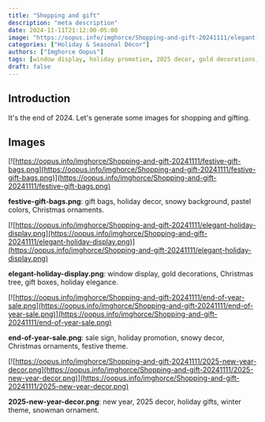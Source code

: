 ```yaml
---
title: "Shopping and gift"
description: "meta description"
date: 2024-11-11T21:12:00-05:00
image: "https://oopus.info/imghorce/Shopping-and-gift-20241111/elegant-holiday-display.png"
categories: ["Holiday & Seasonal Décor"]
authors: ["Imghorce Oopus"]
tags: [window display, holiday promotion, 2025 decor, gold decorations, pastel colors, gift bags, snowman ornament, Christmas ornaments, Christmas tree, holiday elegance, snowy background, sale sign, snowy decor, holiday gifts, winter theme, holiday decor, gift boxes, new year, festive theme]
draft: false
---
```


## Introduction

It's the end of 2024. Let's generate some images for shopping and gifting.

## Images

[![https://oopus.info/imghorce/Shopping-and-gift-20241111/festive-gift-bags.png](https://oopus.info/imghorce/Shopping-and-gift-20241111/festive-gift-bags.png)](https://oopus.info/imghorce/Shopping-and-gift-20241111/festive-gift-bags.png)  

**festive-gift-bags.png**: gift bags, holiday decor, snowy background, pastel colors, Christmas ornaments.

[![https://oopus.info/imghorce/Shopping-and-gift-20241111/elegant-holiday-display.png](https://oopus.info/imghorce/Shopping-and-gift-20241111/elegant-holiday-display.png)](https://oopus.info/imghorce/Shopping-and-gift-20241111/elegant-holiday-display.png)  

**elegant-holiday-display.png**: window display, gold decorations, Christmas tree, gift boxes, holiday elegance.

[![https://oopus.info/imghorce/Shopping-and-gift-20241111/end-of-year-sale.png](https://oopus.info/imghorce/Shopping-and-gift-20241111/end-of-year-sale.png)](https://oopus.info/imghorce/Shopping-and-gift-20241111/end-of-year-sale.png)  

**end-of-year-sale.png**: sale sign, holiday promotion, snowy decor, Christmas ornaments, festive theme.

[![https://oopus.info/imghorce/Shopping-and-gift-20241111/2025-new-year-decor.png](https://oopus.info/imghorce/Shopping-and-gift-20241111/2025-new-year-decor.png)](https://oopus.info/imghorce/Shopping-and-gift-20241111/2025-new-year-decor.png)  

**2025-new-year-decor.png**: new year, 2025 decor, holiday gifts, winter theme, snowman ornament.


